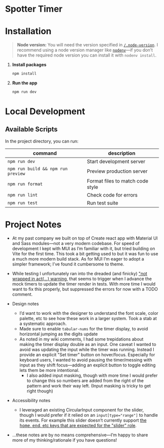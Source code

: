 # Spotter Timer

# Installation

> **Node version:**
> You will need the version specified in [`/.node-version`](/.node-version). I recommend using a node version manager like [`nodenv`](https://github.com/nodenv/nodenv)—if you don’t have the required node version you can install it with `nodenv install`.

1. **Install packages**

   ```sh
   npm install
   ```

2. **Run the app**

   ```sh
   npm run dev
   ```

# Local Development

## Available Scripts

In the project directory, you can run:

| command                            | description                      |
| ---------------------------------- | -------------------------------- |
| `npm run dev`                      | Start development server         |
| `npm run build && npm run preview` | Preview production server        |
| `npm run format`                   | Format files to match code style |
| `npm run lint`                     | Check code for errors            |
| `npm run test`                     | Run test suite                   |

# Project Notes

- At my past company we built on top of Create react app with Material UI and Sass modules—not a very modern codebase. For speed of development I kept with MUI as I’m familiar with it, but tried building on Vite for the first time. This took a bit getting used to but it was fun to use a much more modern build stack. As for MUI I’m eager to adopt a simpler framework; I’ve found it cumbersome to theme.

- While testing I unfortunately ran into the dreaded (and finicky) ["not wrapped in act(…) warning](https://kentcdodds.com/blog/fix-the-not-wrapped-in-act-warning), that seems to trigger when I advance the mock timers to update the timer render in tests. With more time I would want to fix this properly, but suppressed the errors for now with a TODO comment.

- Design notes

  - I’d want to work with the designer to understand the font scale, color palette, etc to see how these work in a larger system. Took a stab at a systematic approach.
  - Made sure to enable `tabular-nums` for the timer display, to avoid horizontal jumping as the digits update
  - As noted in my wiki comments, I had some trepidations about making the timer display double as an input. One caveat I wanted to avoid was updating the input while the timer was running. Instead I provide an explicit "Set timer" button on hover/focus. Especially for keyboard users, I wanted to avoid pausing the timer/messing with input as they shift focus—adding an explicit button to toggle editing lets them be more intentional.
    - I also added input masking, though with more time I would prefer to change this so numbers are added from the right of the pattern and work their way left. (Input masking is tricky to get right though)

- Accessibility notes

  - I leveraged an existing CircularInput component for the slider, though I would prefer if it relied on an `input[type="range"]` to handle its events. For example this slider doesn’t currently support [the <kbd>home</kbd>, <kbd>end</kbd>, etc keys that are expected for the "slider" role](https://developer.mozilla.org/en-US/docs/Web/Accessibility/ARIA/Roles/slider_role#keyboard_interactions).

- …these notes are by no means comprehensive—I’m happy to share more of my thinking/rationale if you have questions!
